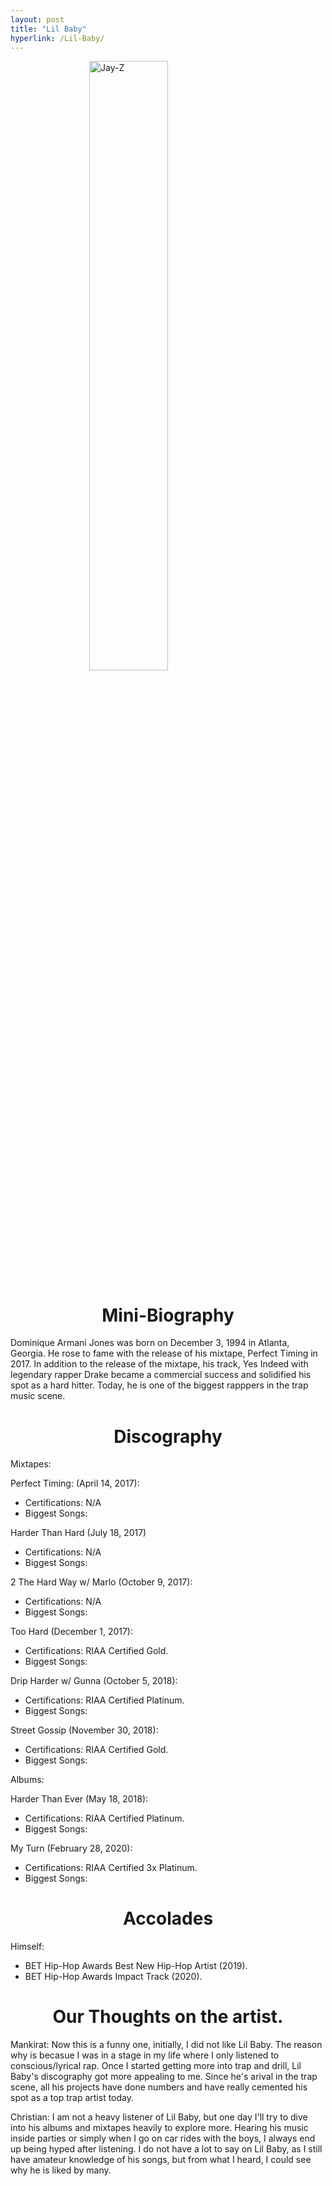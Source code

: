 ```yaml
---
layout: post
title: "Lil Baby"
hyperlink: /Lil-Baby/
---
```


<img src="https://factmag-images.s3.amazonaws.com/wp-content/uploads/2016/10/jay-z_300115-616x4401.jpg" alt="Jay-Z" style="display: block; margin-left: auto; margin-right: auto; width: 50%;"/>

<h1 align="center">Mini-Biography</h1>

Dominique Armani Jones was born on December 3, 1994 in Atlanta, Georgia. He rose to fame with the release of his mixtape, Perfect Timing in 2017. In addition to the release of the mixtape, his track, Yes Indeed with legendary rapper Drake became a commercial success and solidified his spot as a hard hitter. Today, he is one of the biggest rapppers in the trap music scene.

<h1 align="center">Discography</h1>

Mixtapes:

Perfect Timing: (April 14, 2017): 
- Certifications: N/A
- Biggest Songs: 

Harder Than Hard (July 18, 2017)
- Certifications: N/A
- Biggest Songs: 

2 The Hard Way w/ Marlo (October 9, 2017): 
- Certifications: N/A
- Biggest Songs: 

Too Hard (December 1, 2017): 
- Certifications: RIAA Certified Gold.
- Biggest Songs: 

Drip Harder w/ Gunna (October 5, 2018): 
- Certifications: RIAA Certified Platinum.
- Biggest Songs: 

Street Gossip (November 30, 2018): 
- Certifications: RIAA Certified Gold.
- Biggest Songs: 


Albums:

Harder Than Ever (May 18, 2018): 
- Certifications: RIAA Certified Platinum.
- Biggest Songs: 

My Turn (February 28, 2020): 
- Certifications: RIAA Certified 3x Platinum.
- Biggest Songs: 


<h1 align="center">Accolades</h1>

Himself: 
- BET Hip-Hop Awards Best New Hip-Hop Artist (2019).
- BET Hip-Hop Awards Impact Track (2020).

<h1 align="center">Our Thoughts on the artist.</h1>

Mankirat: Now this is a funny one, initially, I did not like Lil Baby. The reason why is becasue I was in a stage in my life where I only listened to conscious/lyrical rap. Once I started getting more into trap and drill, Lil Baby's discography got more appealing to me. Since he's arival in the trap scene, all his projects have done numbers and have really cemented his spot as a top trap artist today.

Christian: I am not a heavy listener of Lil Baby, but one day I'll try to dive into his albums and mixtapes heavily to explore more. Hearing his music inside parties or simply when I go on car rides with the boys, I always end up being hyped after listening. I do not have a lot to say on Lil Baby, as I still have amateur knowledge of his songs, but from what I heard, I could see why he is liked by many.